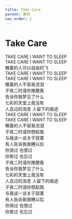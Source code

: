 ```yaml
---
title: Take Care
parent: 黑豹
nav_order: 2
---
```


# Take Care

TAKE CARE I WANT TO SLEEP  
TAKE CARE I WANT TO SLEEP  
睡着的人可以自由的飞  
TAKE CARE I WANT TO SLEEP  
TAKE CARE I WANT TO SLEEP  
睡着的人不容易流泪  
子夜二时请你推醒我  
告诉你我梦见了什么  
七彩的天堂上竟没有  
人去过的消息 人留下的痕迹  
TAKE CARE I WANT TO SLEEP  
TAKE CARE I WANT TO SLEEP  
睡着的人不容易流泪  
子夜二时请你想起我  
与我谈一谈关于寂寞  
有人告诉我我睡以后  
你哭过 也恨过  
你笑过 也忘过  
子夜二时请你推醒我  
告诉你我梦见了什么  
七彩的天堂上竟没有  
人去过的消息 人留下的痕迹  
子夜二时请你想起我  
与我谈一谈关于寂寞  
有人告诉我我睡以后  
你哭过 也恨过  
你笑过 也忘过